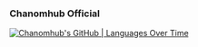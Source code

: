 ### Chanomhub Official

[![Chanomhub's GitHub | Languages Over Time](https://stats.quine.sh/Chanomhub/languages-over-time?theme=dark)](https://quine.sh?utm_source=widgets&utm_campaign=Chanomhub)




<!--
**Chanomhub/Chanomhub** is a ✨ _special_ ✨ repository because its `README.md` (this file) appears on your GitHub profile.

Here are some ideas to get you started:

- 🔭 I’m currently working on ...
- 🌱 I’m currently learning ...
- 👯 I’m looking to collaborate on ...
- 🤔 I’m looking for help with ...
- 💬 Ask me about ...
- 📫 How to reach me: ...
- 😄 Pronouns: ...
- ⚡ Fun fact: ...
-->
